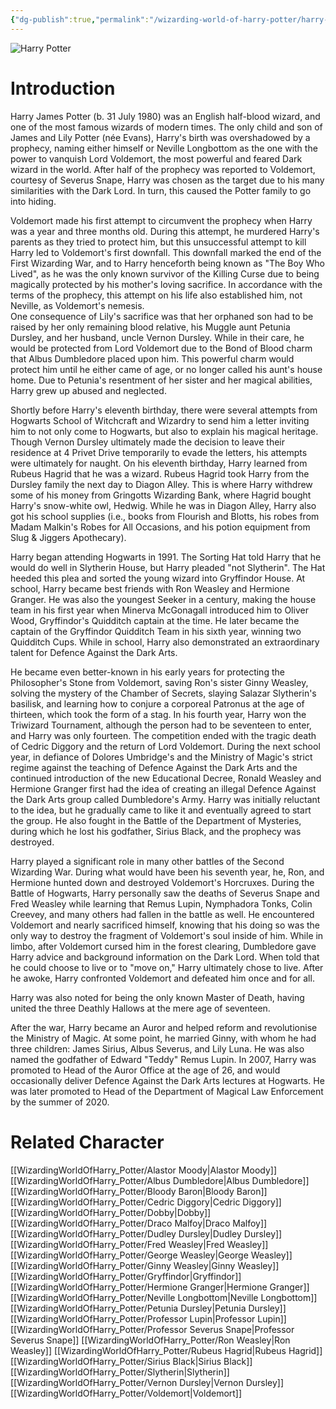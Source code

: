```yaml
---
{"dg-publish":true,"permalink":"/wizarding-world-of-harry-potter/harry-potter/","dgPassFrontmatter":true,"created":"","updated":""}
---
```


![Harry Potter](http://rxbg5ysja.bkt.gdipper.com/Harry_Potter.png)

# Introduction
Harry James Potter (b. 31 July 1980) was an English half-blood wizard, and one of the most famous wizards of modern times. The only child and son of James and Lily Potter (née Evans), Harry's birth was overshadowed by a prophecy, naming either himself or Neville Longbottom as the one with the power to vanquish Lord Voldemort, the most powerful and feared Dark wizard in the world. After half of the prophecy was reported to Voldemort, courtesy of Severus Snape, Harry was chosen as the target due to his many similarities with the Dark Lord. In turn, this caused the Potter family to go into hiding.  

Voldemort made his first attempt to circumvent the prophecy when Harry was a year and three months old. During this attempt, he murdered Harry's parents as they tried to protect him, but this unsuccessful attempt to kill Harry led to Voldemort's first downfall. This downfall marked the end of the First Wizarding War, and to Harry henceforth being known as "The Boy Who Lived", as he was the only known survivor of the Killing Curse due to being magically protected by his mother's loving sacrifice. In accordance with the terms of the prophecy, this attempt on his life also established him, not Neville, as Voldemort's nemesis.  
One consequence of Lily's sacrifice was that her orphaned son had to be raised by her only remaining blood relative, his Muggle aunt Petunia Dursley, and her husband, uncle Vernon Dursley. While in their care, he would be protected from Lord Voldemort due to the Bond of Blood charm that Albus Dumbledore placed upon him. This powerful charm would protect him until he either came of age, or no longer called his aunt's house home. Due to Petunia's resentment of her sister and her magical abilities, Harry grew up abused and neglected.

Shortly before Harry's eleventh birthday, there were several attempts from Hogwarts School of Witchcraft and Wizardry to send him a letter inviting him to not only come to Hogwarts, but also to explain his magical heritage. Though Vernon Dursley ultimately made the decision to leave their residence at 4 Privet Drive temporarily to evade the letters, his attempts were ultimately for naught. On his eleventh birthday, Harry learned from Rubeus Hagrid that he was a wizard. Rubeus Hagrid took Harry from the Dursley family the next day to Diagon Alley. This is where Harry withdrew some of his money from Gringotts Wizarding Bank, where Hagrid bought Harry's snow-white owl, Hedwig. While he was in Diagon Alley, Harry also got his school supplies (i.e., books from Flourish and Blotts, his robes from Madam Malkin's Robes for All Occasions, and his potion equipment from Slug & Jiggers Apothecary). 

Harry began attending Hogwarts in 1991. The Sorting Hat told Harry that he would do well in Slytherin House, but Harry pleaded "not Slytherin". The Hat heeded this plea and sorted the young wizard into Gryffindor House. At school, Harry became best friends with Ron Weasley and Hermione Granger. He was also the youngest Seeker in a century, making the house team in his first year when Minerva McGonagall introduced him to Oliver Wood, Gryffindor's Quidditch captain at the time. He later became the captain of the Gryffindor Quidditch Team in his sixth year, winning two Quidditch Cups. While in school, Harry also demonstrated an extraordinary talent for Defence Against the Dark Arts.

He became even better-known in his early years for protecting the Philosopher's Stone from Voldemort, saving Ron's sister Ginny Weasley, solving the mystery of the Chamber of Secrets, slaying Salazar Slytherin's basilisk, and learning how to conjure a corporeal Patronus at the age of thirteen, which took the form of a stag. In his fourth year, Harry won the Triwizard Tournament, although the person had to be seventeen to enter, and Harry was only fourteen. The competition ended with the tragic death of Cedric Diggory and the return of Lord Voldemort. During the next school year, in defiance of Dolores Umbridge's and the Ministry of Magic's strict regime against the teaching of Defence Against the Dark Arts and the continued introduction of the new Educational Decree, Ronald Weasley and Hermione Granger first had the idea of creating an illegal Defence Against the Dark Arts group called Dumbledore's Army. Harry was initially reluctant to the idea, but he gradually came to like it and eventually agreed to start the group. He also fought in the Battle of the Department of Mysteries, during which he lost his godfather, Sirius Black, and the prophecy was destroyed.

Harry played a significant role in many other battles of the Second Wizarding War. During what would have been his seventh year, he, Ron, and Hermione hunted down and destroyed Voldemort's Horcruxes. During the Battle of Hogwarts, Harry personally saw the deaths of Severus Snape and Fred Weasley while learning that Remus Lupin, Nymphadora Tonks, Colin Creevey, and many others had fallen in the battle as well. He encountered Voldemort and nearly sacrificed himself, knowing that his doing so was the only way to destroy the fragment of Voldemort's soul inside of him. While in limbo, after Voldemort cursed him in the forest clearing, Dumbledore gave Harry advice and background information on the Dark Lord. When told that he could choose to live or to "move on," Harry ultimately chose to live. After he awoke, Harry confronted Voldemort and defeated him once and for all. 

Harry was also noted for being the only known Master of Death, having united the three Deathly Hallows at the mere age of seventeen.

After the war, Harry became an Auror and helped reform and revolutionise the Ministry of Magic. At some point, he married Ginny, with whom he had three children: James Sirius, Albus Severus, and Lily Luna. He was also named the godfather of Edward "Teddy" Remus Lupin. In 2007, Harry was promoted to Head of the Auror Office at the age of 26, and would occasionally deliver Defence Against the Dark Arts lectures at Hogwarts. He was later promoted to Head of the Department of Magical Law Enforcement by the summer of 2020.

# Related Character
[[WizardingWorldOfHarry_Potter/Alastor Moody\|Alastor Moody]]
[[WizardingWorldOfHarry_Potter/Albus Dumbledore\|Albus Dumbledore]]
[[WizardingWorldOfHarry_Potter/Bloody Baron\|Bloody Baron]]
[[WizardingWorldOfHarry_Potter/Cedric Diggory\|Cedric Diggory]]
[[WizardingWorldOfHarry_Potter/Dobby\|Dobby]]
[[WizardingWorldOfHarry_Potter/Draco Malfoy\|Draco Malfoy]]
[[WizardingWorldOfHarry_Potter/Dudley Dursley\|Dudley Dursley]]
[[WizardingWorldOfHarry_Potter/Fred Weasley\|Fred Weasley]]
[[WizardingWorldOfHarry_Potter/George Weasley\|George Weasley]]
[[WizardingWorldOfHarry_Potter/Ginny Weasley\|Ginny Weasley]]
[[WizardingWorldOfHarry_Potter/Gryffindor\|Gryffindor]]
[[WizardingWorldOfHarry_Potter/Hermione Granger\|Hermione Granger]]
[[WizardingWorldOfHarry_Potter/Neville Longbottom\|Neville Longbottom]]
[[WizardingWorldOfHarry_Potter/Petunia Dursley\|Petunia Dursley]]
[[WizardingWorldOfHarry_Potter/Professor Lupin\|Professor Lupin]]
[[WizardingWorldOfHarry_Potter/Professor Severus Snape\|Professor Severus Snape]]
[[WizardingWorldOfHarry_Potter/Ron Weasley\|Ron Weasley]]
[[WizardingWorldOfHarry_Potter/Rubeus Hagrid\|Rubeus Hagrid]]
[[WizardingWorldOfHarry_Potter/Sirius Black\|Sirius Black]]
[[WizardingWorldOfHarry_Potter/Slytherin\|Slytherin]]
[[WizardingWorldOfHarry_Potter/Vernon Dursley\|Vernon Dursley]]
[[WizardingWorldOfHarry_Potter/Voldemort\|Voldemort]]

